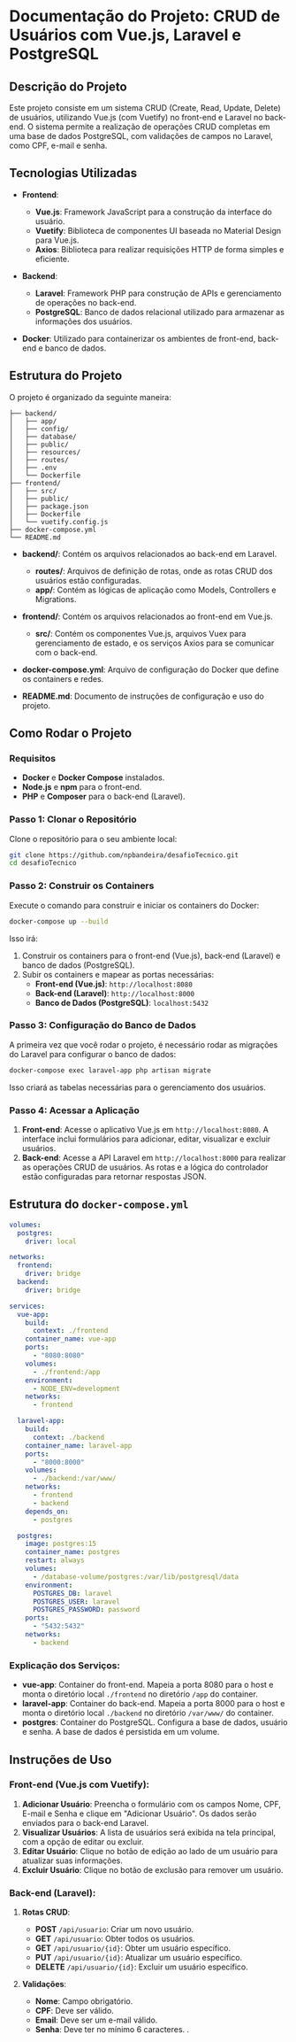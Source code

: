 # Documentação do Projeto: CRUD de Usuários com Vue.js, Laravel e PostgreSQL

## Descrição do Projeto

Este projeto consiste em um sistema CRUD (Create, Read, Update, Delete) de usuários, utilizando Vue.js (com Vuetify) no front-end e Laravel no back-end. O sistema permite a realização de operações CRUD completas em uma base de dados PostgreSQL, com validações de campos no Laravel, como CPF, e-mail e senha.

## Tecnologias Utilizadas

- **Frontend**:
  - **Vue.js**: Framework JavaScript para a construção da interface do usuário.
  - **Vuetify**: Biblioteca de componentes UI baseada no Material Design para Vue.js.
  - **Axios**: Biblioteca para realizar requisições HTTP de forma simples e eficiente.

- **Backend**:
  - **Laravel**: Framework PHP para construção de APIs e gerenciamento de operações no back-end.
  - **PostgreSQL**: Banco de dados relacional utilizado para armazenar as informações dos usuários.

- **Docker**: Utilizado para containerizar os ambientes de front-end, back-end e banco de dados.

## Estrutura do Projeto

O projeto é organizado da seguinte maneira:

```
├── backend/
│   ├── app/
│   ├── config/
│   ├── database/
│   ├── public/
│   ├── resources/
│   ├── routes/
│   ├── .env
│   └── Dockerfile
├── frontend/
│   ├── src/
│   ├── public/
│   ├── package.json
│   ├── Dockerfile
│   └── vuetify.config.js
├── docker-compose.yml
└── README.md
```

- **backend/**: Contém os arquivos relacionados ao back-end em Laravel.
  - **routes/**: Arquivos de definição de rotas, onde as rotas CRUD dos usuários estão configuradas.
  - **app/**: Contém as lógicas de aplicação como Models, Controllers e Migrations.

- **frontend/**: Contém os arquivos relacionados ao front-end em Vue.js.
  - **src/**: Contém os componentes Vue.js, arquivos Vuex para gerenciamento de estado, e os serviços Axios para se comunicar com o back-end.
  
- **docker-compose.yml**: Arquivo de configuração do Docker que define os containers e redes.
- **README.md**: Documento de instruções de configuração e uso do projeto.

## Como Rodar o Projeto

### Requisitos

- **Docker** e **Docker Compose** instalados.
- **Node.js** e **npm** para o front-end.
- **PHP** e **Composer** para o back-end (Laravel).

### Passo 1: Clonar o Repositório

Clone o repositório para o seu ambiente local:

```bash
git clone https://github.com/npbandeira/desafioTecnico.git
cd desafioTecnico
```

### Passo 2: Construir os Containers

Execute o comando para construir e iniciar os containers do Docker:

```bash
docker-compose up --build
```

Isso irá:

1. Construir os containers para o front-end (Vue.js), back-end (Laravel) e banco de dados (PostgreSQL).
2. Subir os containers e mapear as portas necessárias:
   - **Front-end (Vue.js)**: `http://localhost:8080`
   - **Back-end (Laravel)**: `http://localhost:8000`
   - **Banco de Dados (PostgreSQL)**: `localhost:5432`

### Passo 3: Configuração do Banco de Dados

A primeira vez que você rodar o projeto, é necessário rodar as migrações do Laravel para configurar o banco de dados:

```bash
docker-compose exec laravel-app php artisan migrate
```

Isso criará as tabelas necessárias para o gerenciamento dos usuários.

### Passo 4: Acessar a Aplicação

1. **Front-end**: Acesse o aplicativo Vue.js em `http://localhost:8080`. A interface inclui formulários para adicionar, editar, visualizar e excluir usuários.
2. **Back-end**: Acesse a API Laravel em `http://localhost:8000` para realizar as operações CRUD de usuários. As rotas e a lógica do controlador estão configuradas para retornar respostas JSON.

## Estrutura do `docker-compose.yml`

```yaml
volumes:
  postgres:
    driver: local

networks:
  frontend:
    driver: bridge
  backend:
    driver: bridge

services:
  vue-app:
    build:
      context: ./frontend
    container_name: vue-app
    ports:
      - "8080:8080"
    volumes:
      - ./frontend:/app
    environment:
      - NODE_ENV=development
    networks:
      - frontend

  laravel-app:
    build:
      context: ./backend
    container_name: laravel-app
    ports:
      - "8000:8000"
    volumes:
      - ./backend:/var/www/
    networks:
      - frontend
      - backend
    depends_on:
      - postgres

  postgres:
    image: postgres:15
    container_name: postgres
    restart: always
    volumes:
      - /database-volume/postgres:/var/lib/postgresql/data
    environment:
      POSTGRES_DB: laravel
      POSTGRES_USER: laravel
      POSTGRES_PASSWORD: password
    ports:
      - "5432:5432"
    networks:
      - backend
```

### Explicação dos Serviços:

- **vue-app**: Container do front-end. Mapeia a porta 8080 para o host e monta o diretório local `./frontend` no diretório `/app` do container.
- **laravel-app**: Container do back-end. Mapeia a porta 8000 para o host e monta o diretório local `./backend` no diretório `/var/www/` do container.
- **postgres**: Container do PostgreSQL. Configura a base de dados, usuário e senha. A base de dados é persistida em um volume.

## Instruções de Uso

### Front-end (Vue.js com Vuetify):

1. **Adicionar Usuário**: Preencha o formulário com os campos Nome, CPF, E-mail e Senha e clique em "Adicionar Usuário". Os dados serão enviados para o back-end Laravel.
2. **Visualizar Usuários**: A lista de usuários será exibida na tela principal, com a opção de editar ou excluir.
3. **Editar Usuário**: Clique no botão de edição ao lado de um usuário para atualizar suas informações.
4. **Excluir Usuário**: Clique no botão de exclusão para remover um usuário.

### Back-end (Laravel):

1. **Rotas CRUD**:
   - **POST** `/api/usuario`: Criar um novo usuário.
   - **GET** `/api/usuario`: Obter todos os usuários.
   - **GET** `/api/usuario/{id}`: Obter um usuário específico.
   - **PUT** `/api/usuario/{id}`: Atualizar um usuário específico.
   - **DELETE** `/api/usuario/{id}`: Excluir um usuário específico.

2. **Validações**:
   - **Nome**: Campo obrigatório.
   - **CPF**: Deve ser válido.
   - **Email**: Deve ser um e-mail válido.
   - **Senha**: Deve ter no mínimo 6 caracteres.
.